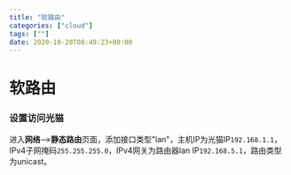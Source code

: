 ```yaml
---
title: "软路由"
categories: ["cloud"]
tags: [""]
date: 2020-10-20T08:49:23+00:00
---
```


# 软路由

### 设置访问光猫

进入**网络**-->**静态路由**页面，添加接口类型"lan"，主机IP为光猫IP`192.168.1.1`，IPv4子网掩码`255.255.255.0`，IPv4网关为路由器lan IP`192.168.5.1`，路由类型为unicast。

